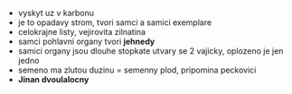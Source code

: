 
- vyskyt uz v karbonu
- je to opadavy strom, tvori samci a samici exemplare
- celokrajne listy, vejirovita zilnatina
- samci pohlavni organy tvori **jehnedy**
- samici organy jsou dlouhe stopkate utvary se 2 vajicky, oplozeno je jen jedno
- semeno ma zlutou duzinu = semenny plod, pripomina peckovici
- **Jinan dvoulalocny** 